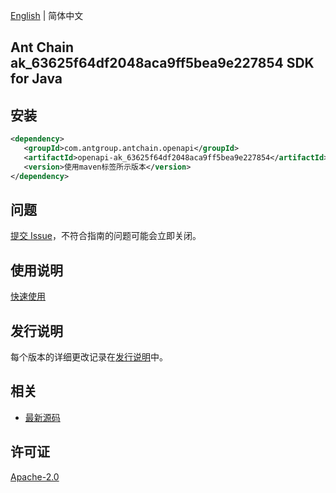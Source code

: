 [English](README.md) | 简体中文

## Ant Chain ak_63625f64df2048aca9ff5bea9e227854 SDK for Java

## 安装

```xml
<dependency>
   <groupId>com.antgroup.antchain.openapi</groupId>
   <artifactId>openapi-ak_63625f64df2048aca9ff5bea9e227854</artifactId>
   <version>使用maven标签所示版本</version>
</dependency>
```

## 问题

[提交 Issue](https://github.com/alipay/antchain-openapi-prod-sdk/issues/new)，不符合指南的问题可能会立即关闭。

## 使用说明

[快速使用](https://github.com/alipay/antchain-openapi-prod-sdk)

## 发行说明

每个版本的详细更改记录在[发行说明](./ChangeLog.txt)中。

## 相关

- [最新源码](https://github.com/alipay/antchain-openapi-prod-sdk/)

## 许可证

[Apache-2.0](http://www.apache.org/licenses/LICENSE-2.0)
